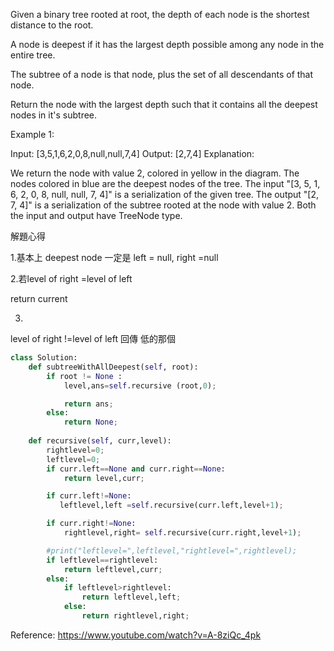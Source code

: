 Given a binary tree rooted at root, the depth of each node is the shortest distance to the root.

A node is deepest if it has the largest depth possible among any node in the entire tree.

The subtree of a node is that node, plus the set of all descendants of that node.

Return the node with the largest depth such that it contains all the deepest nodes in it's subtree.

 

Example 1:

Input: [3,5,1,6,2,0,8,null,null,7,4]
Output: [2,7,4]
Explanation:



We return the node with value 2, colored in yellow in the diagram.
The nodes colored in blue are the deepest nodes of the tree.
The input "[3, 5, 1, 6, 2, 0, 8, null, null, 7, 4]" is a serialization of the given tree.
The output "[2, 7, 4]" is a serialization of the subtree rooted at the node with value 2.
Both the input and output have TreeNode type.




解題心得

1.基本上 deepest node 一定是
left = null, right =null 

2.若level of right =level of left

return current

3. 
level of right !=level of left 
回傳 低的那個



```python
class Solution:
    def subtreeWithAllDeepest(self, root):
        if root != None :
            level,ans=self.recursive (root,0);

            return ans;
        else:
            return None;
        
    def recursive(self, curr,level):
        rightlevel=0;
        leftlevel=0;
        if curr.left==None and curr.right==None:
            return level,curr;

        if curr.left!=None:
           leftlevel,left =self.recursive(curr.left,level+1);

        if curr.right!=None:
            rightlevel,right= self.recursive(curr.right,level+1);

        #print("leftlevel=",leftlevel,"rightlevel=",rightlevel);
        if leftlevel==rightlevel:
            return leftlevel,curr;
        else:
            if leftlevel>rightlevel:
                return leftlevel,left;
            else:
                return rightlevel,right;

```

Reference:
https://www.youtube.com/watch?v=A-8ziQc_4pk
